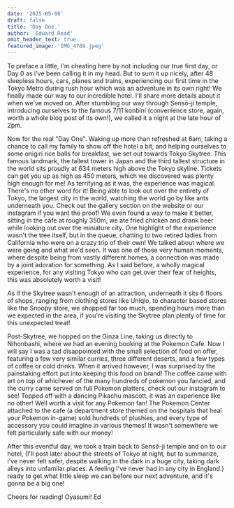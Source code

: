 ```yaml
---
date: '2025-05-08'
draft: false
title: 'Day One.'
author: 'Edward Read'
omit_header_text: true
featured_image: 'IMG_4769.jpeg'
---
```


To preface a little, I'm cheating here by not including our true first day, or Day 0 as i've been calling it in my head. But to sum it up nicely, after 48 sleepless hours, cars, planes and trains, experiencing our first time in the Tokyo Metro during rush hour which was an adventure in its own right! We finally made our way to our incredible hotel. I'll share more details about it when we've moved on. After stumbling our way through Sensō-ji temple, introducing ourselves to the famous 7/11 konbini (convenience store, again, worth a whole blog post of its own!), we called it a night at the late hour of 2pm.

Now for the real "Day One". Waking up more than refreshed at 6am, taking a chance to call my family to show off the hotel a bit, and helping ourselves to some onigiri rice balls for breakfast, we set out towards Tokyo Skytree. This famous landmark, the tallest tower in Japan and the third tallest structure in the world sits proudly at 634 meters high above the Tokyo skyline. Tickets can get you up as high as 450 meters, which we discovered was plenty high enough for me! As terrifying as it was, the experience was magical. There's no other word for it! Being able to look out over the entirety of Tokyo, the largest city in the world, watching the world go by like ants underneath you. Check out the gallery section on the website or our instagram if you want the proof! We even found a way to make it better, sitting in the cafe at roughly 350m, we ate fried chicken and drank beer while looking out over the miniature city. One highlight of the experience wasn't the tree itself, but in the queue, chatting to two retired ladies from California who were on a crazy trip of their own! We talked about where we were going and what we'd seen. It was one of those very human moments, where despite being from vastly different homes, a connection was made by a joint adoration for something. As I said before, a wholly magical experience, for any visiting Tokyo who can get over their fear of heights, this was absolutely worth a visit!

As if the Skytree wasn't enough of an attraction, underneath it sits 6 floors of shops, ranging from clothing stores like Uniqlo, to character based stores like the Snoopy store, we shopped far too much, spending hours more than we expected in the area, if you're visiting the Skytree plan plenty of time for this unexpected treat!

Post-Skytree, we hopped on the Ginza Line, taking us directly to Nihonbashi, where we had an evening booking at the Pokemon Cafe. Now I will say I was a tad disappointed with the small selection of food on offer, featuring a few very similar curries, three different deserts, and a few types of coffee or cold drinks. When it arrived however, I was surprised by the painstaking effort put into keeping this food on brand! The coffee came with art on top of whichever of the many hundreds of pokemon you fancied, and the curry came served on full Pokemon platters, check out our instagram to see! Topped off with a dancing Pikachu mascott, it was an experience like no other! Well worth a visit for any Pokemon fan! The Pokemon Center attached to the cafe (a department store themed on the hospitals that heal your Pokemon in-game) sold hundreds of plushies, and every type of accessory you could imagine in various themes! It wasn't somewhere we felt particularly safe with our money!

After this eventful day, we took a train back to Sensō-ji temple and on to our hotel, (I'll post later about the streets of Tokyo at night, but to summarize, i've never felt safer, despite walking in the dark in a huge city, taking dark alleys into unfamilar places. A feeling I've never had in any city in England.) ready to get what little sleep we can before our next adventure, and it's gonna be a big one!

Cheers for reading!
Oyasumi! 
Ed